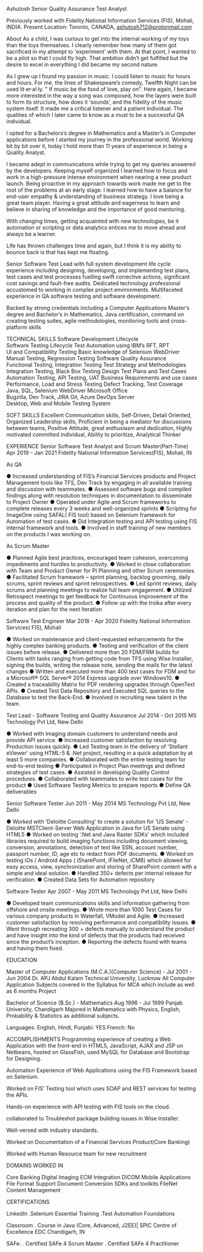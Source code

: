 Ashutosh
Senior Quality Assurance Test Analyst

Previously worked with Fidelity National Information Services (FIS), Mohali, INDIA.
Present Location: Toronto, CANADA, ashutosh712@protonmail.com
 
About
As a child, I was curious to get into the internal working of my toys than the toys themselves. I clearly remember how many of them got sacrificed in my attempt to 'experiment' with them. At that point, I wanted to be a pilot so that I could fly high. That ambition didn’t get fulfilled but the desire to excel in everything I did became my second nature.

As I grew up I found my passion in music. I could listen to music for hours and hours. For me, the lines of Shakespeare’s comedy, Twelfth Night can be used lit·er·al·ly. " If music be the food of love, play on".
Here again, I became more interested in the way a song was composed, how the layers were built to form its structure, how does it ‘sounds’, and the fidelity of the music system itself. It made me a critical listener and a patient individual.
The qualities of which I later came to know as a must to be a successful QA individual.

I opted for a Bachelors’s degree in Mathematics and a Master’s in Computer applications before I started my journey in the professional world.
Working bit by bit over it, today I hold more than 11 years of experience in being a Quality Analyst.

I became adept in communications while trying to get my queries answered by the developers. Keeping myself organized I learned how to focus and work in a high-pressure intense environment when nearing a new product launch. Being proactive in my approach towards work made me get to the root of the problems at an early stage. I learned how to have a balance for end-user empathy & understanding of business strategy. I love being a great team player. Having a great attitude and eagerness to learn and believe in sharing of knowledge and the importance of good mentoring.

With changing times, getting acquainted with new technologies, be it automation or scripting or data analytics entices me to move ahead and always be a learner.

Life has thrown challenges time and again, but I think it is my ability to bounce back is that has kept me floating.

Senior Software Test Lead with full system development life cycle experience including designing, developing, and implementing test plans, test cases and test processes fuelling swift corrective actions, significant cost savings and fault-free audits.
Dedicated technology professional accustomed to working in complex project environments. Multifaceted experience in QA software testing and software development.

Backed by strong credentials including a Computer Applications Master’s degree and Bachelor’s in Mathematics, Java certification, command on creating testing suites, agile methodologies, monitoring tools and cross-platform skills
 
TECHNICAL SKILLS
Software Development Lifecycle                                                     	            
Software Testing Lifecycle
Test Automation using IBM’s RFT, RPT                            	       	         
UI and Compatibility Testing 
Basic knowledge of Selenium WebDriver                                      
Manual Testing, Regression Testing
Software Quality Assurance                                                     
Functional Testing, Integration Testing
Test Strategy and Methodologies                          	     	     
Integration Testing, Black Box Testing
Design Test Plans and Test Cases            	                           
Automation Testing, API Testing, UAT
Business Requirements and use cases          	                 
Performance, Load and Stress Testing
Defect Tracking, Test Coverage                                            
Java, SQL, Selenium WebDriver
Microsoft Office     	                                                             
Bugzilla, Dev Track, JIRA
Git, Azure DevOps Server                                               
Desktop, Web and Mobile Testing System 
 
SOFT SKILLS
Excellent Communication skills, 
Self-Driven, Detail Oriented, Organized Leadership skills, 
Proficient in being a mediator for discussions between teams, 
Positive Attitude, great enthusiasm and dedication, 
Highly motivated committed individual, Ability to prioritize, 
Analytical Thinker
 
EXPERIENCE
Senior Software Test Analyst and Scrum Master(Part-Time)             	Apr 2019 - Jan 2021
Fidelity National Information Services(FIS), Mohali, IN

As QA

●  	Increased understanding of FIS’s  Financial Services products and Project Management tools like TFS, Dev Track by engaging in all available training and discussion with teammates.
●  	Assessed software bugs and compiled findings along with resolution techniques in documentation to disseminate to Project Owner
●  	Operated under Agile and Scrum frameworks to complete releases every 3 weeks and well-organized sprints
●  	Scripting for ImageOne using SAFAL( FIS tool) based on Selenium framework for Automation of test cases.
●  	Did Integration testing and API testing using FIS internal framework and tools. 
●  	Involved in staff training of new members on the products I was working on.
 
As Scrum Master

●  	Planned Agile best practices,  encouraged team cohesion, overcoming impediments and hurdles to productivity.
●  	Worked in close collaboration with Team and Product Owner for PI Planning and other Scrum ceremonies.
●  	Facilitated Scrum framework – sprint planning, backlog grooming, daily scrums, sprint reviews and sprint retrospectives.
●  	Led sprint reviews, daily scrums and planning meetings to realize full team engagement.
●  	Utilized Retrospect meetings to get feedback for Continuous Improvement of the process and quality of the product.
●  	Follow up with the troika after every iteration and plan for the next Iteration
 
Software Test Engineer                                                                            	Mar 2018 - Apr 2020
Fidelity National Information Services( FIS), Mohali

●  	Worked on maintenance and client-requested enhancements for the highly complex banking products.
●  	Testing and verification of the client issues before release.
●  	Delivered more than 20 FDM/FRM builds for Clients with tasks ranging from getting code from TFS  using Wise Installer, signing the builds, writing the release note, sending the mails for the latest changes
●  	Written and executed more than 400 test cases for FDM and for a Microsoft® SQL Server® 2014 Express upgrade over Windows10.
●  	Created a traceability Matrix for PDF rendering upgrades through OpenText APIs.
●  	Created Test Data Repository and Executed SQL queries to the Database to test the Back-End.
●  	Involved in recruiting new talent in the team.
 
Test Lead - Software Testing and Quality Assurance                           	Jul 2014 - Oct 2015
MS Technology Pvt Ltd, New Delhi

●  	Worked with Imaging domain customers to understand needs and provide API service.
●  	Increased customer satisfaction by resolving Production issues quickly.
●  	Led Testing team in the delivery of 'Stellant eViewer' using HTML-5 & .Net project, resulting in a quick adaptation by at least 5 more companies.
●  	Collaborated with the entire testing team for end-to-end testing
●  	Participated in Project Plan meetings and defined strategies of test cases.
●  	Assisted in developing Quality Control procedures.
●  	Collaborated with teammates to write test cases for the product
●  	Used  Software Testing Metrics to prepare reports 
●  	Define QA deliverables
 
Senior Software Tester                                                                             	Jun 2011 - May 2014
MS Technology Pvt Ltd, New Delhi

●  	Worked with ‘Deloitte Consulting' to create a solution for ‘US Senate' - Deloitte MSTClient-Server Web Application in Java for US Senate using HTML5
●  	Worked on testing ‘.Net and Java Raster SDKs' which included libraries required to build imaging functions including document viewing, conversion, annotations, detection of text like SSN, account number, passport number, ID, age etc to redact from PDF documents. 
●  	Worked on testing iOs / Android Apps ( iSharePoint, iFileNet, iCM8) which allowed for easy access, view, synchronization and storing of  SharePoint content with a simple and ideal solution.
●  	Handled 350+ defects per internal release for verification.
●  	Created Data Sets for Automation repository
 

Software Tester                                                                                          	Apr 2007 - May 2011
MS Technology Pvt Ltd, New Delhi

●  	Developed team communications skills and information gathering from offshore and onsite meetings.
●  	Wrote more than 1000 Test Cases for various company products in Waterfall, VModel and Agile.
●  	Increased customer satisfaction by resolving performance and compatibility issues.
●  	Went through recreating 300 + defects manually to understand the product and have insight into the kind of defects that the products had received since the product’s inception.
●  	Reporting the defects found with teams and having them fixed.
 
EDUCATION

Master of Computer Applications (M.C.A.)(Computer Science) - Jul 2001 - Jun 2004
Dr. APJ Abdul Kalam Technical University, Lucknow
All Computer Application Subjects covered in the Syllabus for MCA  which include as well as 6 months Project
 
Bachelor of Science (B.Sc.) - Mathematics                                	Aug 1996 - Jul 1999
Panjab University, Chandigarh
Majored in Mathematics with Physics, English, Probability & Statistics as additional subjects.

Languages: English, Hindi, Punjabi: YES
French: No

ACCOMPLISHMENTS
Programming experience of creating a Web Application with the front-end in HTML5,
JavaScript, AJAX and JSP on Netbeans, hosted on GlassFish, used MySQL for Database and Bootstrap for Designing.

Automation Experience of Web Applications using the FIS Framework based on Selenium.

Worked on FIS’ Testing tool which uses SOAP and REST services for testing the APIs.

Hands-on experience with API testing with FIS tools on the cloud.

collaborated to Troubleshot package building issues in Wise Installer. 

Well-versed with industry standards.

Worked on Documentation of a Financial Services Product(Core Banking)

Worked with Human Resource team for new recruitment

DOMAINS WORKED IN  

Core Banking
Digital Imaging
ECM Integration
DICOM
Mobile Applications
File Format Support
Document Conversion
SDKs and toolkits
FileNet
Content Management

CERTIFICATIONS

LinkedIn
.Selenium Essential Training
.Test Automation Foundations

Classroom 
. Course in Java (Core, Advanced, J2EE)| SPIC Centre of Excellence EDC Chandigarh, IN 

SAFe:
. Certified SAFe 4 Scrum Master 
. Certified SAFe 4 Practitioner

